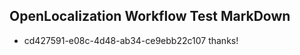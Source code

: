 ## OpenLocalization Workflow Test MarkDown
* cd427591-e08c-4d48-ab34-ce9ebb22c107 
thanks!<!--HONumber=Mar16_HO2-->
